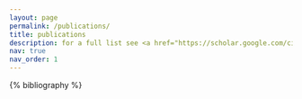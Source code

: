```yaml
---
layout: page
permalink: /publications/
title: publications
description: for a full list see <a href="https://scholar.google.com/citations?user=28PJxowAAAAJ&hl=en&oi=ao">here</a>
nav: true
nav_order: 1
---
```


<!-- _pages/publications.md -->
<div class="publications">

{% bibliography %}

</div>
